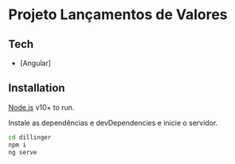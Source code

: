 # Projeto Lançamentos de Valores

## Tech

- [Angular] 

## Installation

 [Node.js](https://nodejs.org/) v10+ to run.

Instale as dependências e devDependencies e inicie o servidor.

```sh
cd dillinger
npm i
ng serve
```